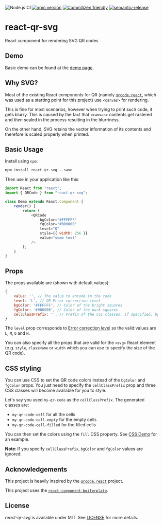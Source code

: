 ![Node.js CI](https://github.com/no23reason/react-qr-svg/workflows/Node.js%20CI/badge.svg) [![npm version](https://img.shields.io/npm/v/react-qr-svg.svg)](https://www.npmjs.com/package/react-qr-svg) [![Commitizen friendly](https://img.shields.io/badge/commitizen-friendly-brightgreen.svg)](http://commitizen.github.io/cz-cli/) [![semantic-release](https://img.shields.io/badge/%20%20%F0%9F%93%A6%F0%9F%9A%80-semantic--release-e10079.svg)](https://github.com/semantic-release/semantic-release)

# react-qr-svg

React component for rendering SVG QR codes

## Demo

Basic demo can be found at the [demo page](https://no23reason.github.io/react-qr-svg/#/demo).

## Why SVG?

Most of the existing React components for QR (namely [`qrcode.react`](https://github.com/zpao/qrcode.react), which was used as a starting point for this project) use `<canvas>` for rendering.

This is fine for most scenarios, however when trying to print such code, it gets blurry. This is caused by the fact that `<canvas>` contents get rastered and _then_ scaled in the process resulting in the blurriness.

On the other hand, SVG retains the vector information of its contents and therefore is scaled properly when printed.

## Basic Usage

Install using `npm`:

```js
npm install react-qr-svg --save
```

Then use in your application like this:

```js
import React from "react";
import { QRCode } from "react-qr-svg";

class Demo extends React.Component {
    render() {
        return (
            <QRCode
                bgColor="#FFFFFF"
                fgColor="#000000"
                level="Q"
                style={{ width: 256 }}
                value="some text"
            />
        );
    }
}
```

## Props

The props available are (shown with default values):

```js
{
    value: '', // The value to encode in the code
    level: 'L', // QR Error correction level
    bgColor: '#FFFFFF', // Color of the bright squares
    fgColor: '#000000', // Color of the dark squares
    cellClassPrefix: '', // Prefix of the CSS classes, if specified, bgColor and fgColor are ignored
}
```

The `level` prop corresponds to [Error correction level](https://en.wikipedia.org/wiki/QR_code#Error_correction) so the valid values are `L`, `M`, `Q` and `H`.

You can also specify all the props that are valid for the `<svg>` React element (e.g. `style`, `className` or `width` which you can use to specify the size of the QR code).

## CSS styling

You can use CSS to set the QR code colors instead of the `bgColor` and `fgColor` props. You just need to specify the `cellClassPrefix` prop and three CSS classes will become available for you to style.

Let's say you used `my-qr-code` as the `cellClassPrefix`. The generated classes are:

*   `my-qr-code-cell` for all the cells
*   `my-qr-code-cell-empty` for the empty cells
*   `my-qr-code-cell-filled` for the filled cells

You can then set the colors using the `fill` CSS property. See [CSS Demo](https://no23reason.github.io/react-qr-svg/#/css-demo) for an example.

**Note**: If you specify `cellClassPrefix`, `bgColor` and `fgColor` values are ignored.

## Acknowledgements

This project is heavily inspired by the [`qrcode.react`](https://github.com/zpao/qrcode.react) project.

This project uses the [`react-component-boilerplate`](https://github.com/survivejs/react-component-boilerplate).

## License

_react-qr-svg_ is available under MIT. See [LICENSE](https://github.com/no23reason/react-qr-svg/tree/master/LICENSE) for more details.
